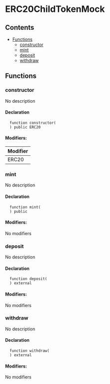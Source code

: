 # ERC20ChildTokenMock





## Contents
<!-- START doctoc generated TOC please keep comment here to allow auto update -->
<!-- DON'T EDIT THIS SECTION, INSTEAD RE-RUN doctoc TO UPDATE -->

- [Functions](#functions)
  - [constructor](#constructor)
  - [mint](#mint)
  - [deposit](#deposit)
  - [withdraw](#withdraw)

<!-- END doctoc generated TOC please keep comment here to allow auto update -->




## Functions

### constructor
No description


#### Declaration
```solidity
  function constructor(
  ) public ERC20
```

#### Modifiers:
| Modifier |
| --- |
| ERC20 |



### mint
No description


#### Declaration
```solidity
  function mint(
  ) public
```

#### Modifiers:
No modifiers



### deposit
No description


#### Declaration
```solidity
  function deposit(
  ) external
```

#### Modifiers:
No modifiers



### withdraw
No description


#### Declaration
```solidity
  function withdraw(
  ) external
```

#### Modifiers:
No modifiers





